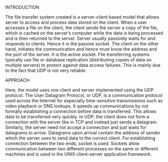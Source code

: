 INTRODUCTION 

The file transfer system created is a server-client based model that allows server to access and process data stored on the client. When a user accesses a file on the client, the client sends the server a copy of the file, which is cached on the server’s computer while the data is being processed and is then returned to the server. 
Server usually passively waits for and responds to clients. Hence it is the passive socket. The client on the other hand, initiates the communication and hence must know the address and the port of the server. It is the active socket. File transferring systems typically use file or database replication (distributing copies of data on multiple servers) to protect against data access failures. This is mainly due to the fact that UDP is not very reliable.

APPROACH

Here, the model uses one client and server implemented using the UDP protocol. The User Datagram Protocol, or UDP, is a communication protocol used across the Internet for especially time-sensitive transmissions such as video playback or DNS lookups. It speeds up communications by not formally establishing a connection before data is transferred. This allows data to be transferred very quickly.
In UDP, the client does not form a connection with the server like in TCP and instead just sends a datagram. Similarly, the server need not accept a connection and just waits for datagrams to arrive. Datagrams upon arrival contain the address of sender which the server uses to send data to the correct client. For establishing connection between the two ends, socket is used. Sockets allow communication between two different processes on the same or different machines and is used in the UNIX client-server application framework.
 

